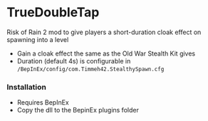 # TrueDoubleTap

Risk of Rain 2 mod to give players a short-duration cloak effect on spawning into a level

 - Gain a cloak effect the same as the Old War Stealth Kit gives
 - Duration (default 4s) is configurable in `/BepInEx/config/com.Timmeh42.StealthySpawn.cfg`

### Installation

- Requires BepInEx
- Copy the dll to the BepinEx plugins folder
